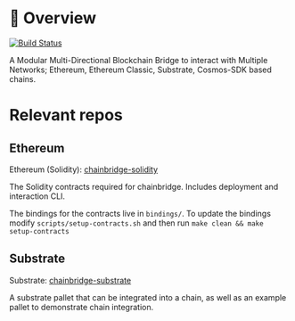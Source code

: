 # 🌉 <b> Overview </b>

[![Build Status](https://travis-ci.com/ChainSafe/ChainBridge.svg?branch=master)](https://travis-ci.com/ChainSafe/ChainBridge)

A Modular Multi-Directional Blockchain Bridge to interact with Multiple Networks; Ethereum, Ethereum Classic, Substrate, Cosmos-SDK based chains.


# Relevant repos

## Ethereum
 Ethereum (Solidity): [chainbridge-solidity](https://github.com/ChainSafe/chainbridge-solidity) 

 The Solidity contracts required for chainbridge. Includes deployment and interaction CLI.
    
 The bindings for the contracts live in `bindings/`. To update the bindings modify `scripts/setup-contracts.sh` and then run `make clean && make setup-contracts`

## Substrate
Substrate: [chainbridge-substrate](https://github.com/ChainSafe/chainbridge-substrate)

A substrate pallet that can be integrated into a chain, as well as an example pallet to demonstrate chain integration.
